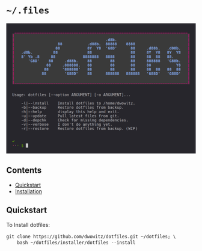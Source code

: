 # **`~/.files`**

<p align="center">
<img src="https://raw.githubusercontent.com/dwowitz/dotfiles/master/docs/dotshot.png" width="600">
</p>

## Contents
  - [Quickstart](#quickstart)
  - [Installation](#installation)


## Quickstart
To Install dotfiles:
```shell
git clone https://github.com/dwowitz/dotfiles.git ~/dotfiles; \
    bash ~/dotfiles/installer/dotfiles --install
```
